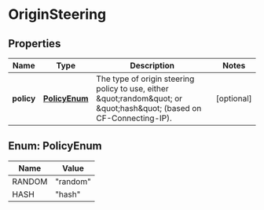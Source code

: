 # OriginSteering

## Properties
Name | Type | Description | Notes
------------ | ------------- | ------------- | -------------
**policy** | [**PolicyEnum**](#PolicyEnum) | The type of origin steering policy to use, either \&quot;random\&quot; or \&quot;hash\&quot; (based on CF-Connecting-IP). |  [optional]

<a name="PolicyEnum"></a>
## Enum: PolicyEnum
Name | Value
---- | -----
RANDOM | &quot;random&quot;
HASH | &quot;hash&quot;
